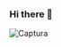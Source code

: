 ### Hi there 👋
![Captura](https://user-images.githubusercontent.com/54774847/141008601-d93fdf12-d5c0-4a2a-8378-2f7a32660dfb.PNG)

<!--
**CloudTolosa/CloudTolosa** is a ✨ _special_ ✨ repository because its `README.md` (this file) appears on your GitHub profile.

Here are some ideas to get you started:

- 🔭 I’m currently working on ...
- 🌱 I’m currently learning ...
- 👯 I’m looking to collaborate on ...
- 🤔 I’m looking for help with ...
- 💬 Ask me about ...
- 📫 How to reach me: ...
- 😄 Pronouns: ...
- ⚡ Fun fact: ...
-->
